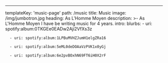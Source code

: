 ---
templateKey: 'music-page'
path: /music
title: Music
image: /img/jumbotron.jpg
heading: As L'Homme Moyen
description: >-
    As L'Homme Moyen I have be writing music for 4 years.
intro:
  blurbs:
      - uri: spotify:album:0TKGEe0EADw2Aji2VfXs3z
        
      - uri: spotify:album:1LPBuMVHZJumH1elgZRa16
       
      - uri: spotify:album:5eML0deDOAaVzPVK1x0yGj
        
      - uri: spotify:album:6e2pvBOxhN69FT6iH0X2rF


